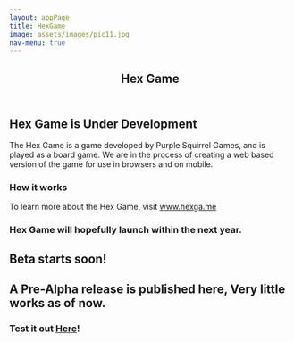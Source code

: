 ```yaml
---
layout: appPage
title: HexGame
image: assets/images/pic11.jpg
nav-menu: true
---
```


<!-- Main -->
<div id="main" class="alt">

<!-- One -->
<section id="one">
	<div class="inner">
		<header class="major">
			<h1>Hex Game</h1>
		</header>

<!-- Content -->
<h2 id="content">Hex Game is Under Development</h2>
<p>The Hex Game is a game developed by Purple Squirrel Games, and is played as a board game. We are in the process of creating a web based version of the game for use in browsers and on mobile. </p>
<div class="row">
	<div class="6u 12u$(small)">
		<h3>How it works</h3>
		<p>To learn more about the Hex Game, visit <a href="http://www.hexga.me">www.hexga.me</a> </p>
	</div>
	
	
	
	
	


<section id="download" class="download bg-primary text-center">
        <div class="container">
            <div class="row">
                <div class="col-md-8 col-md-offset-2">
                    <h3 class="section-heading">Hex Game will hopefully launch within the next year.</h3>
                    <p></p>
                        <h2>			Beta starts soon!</h2>
			<p></p>
			<h2> A Pre-Alpha release is published here, Very little works as of now. </h2>
			<p></p>
			<h3> Test it out <a href="https://randomdude583.github.io/HexGame/">Here</a>! </h3>
		</div>
            </div>
        </div>
    </section>
